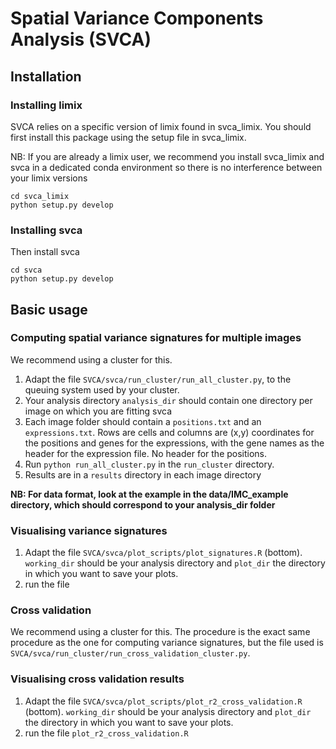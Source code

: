 # Spatial Variance Components Analysis (SVCA)

## Installation

### Installing limix

SVCA relies on a specific version of limix found in svca_limix. You should first install this package using the setup file in svca_limix.

NB: If you are already a limix user, we recommend you install svca_limix and svca in a dedicated conda environment so there is no interference between your limix versions

```
cd svca_limix
python setup.py develop
```

### Installing svca

Then install svca
```
cd svca
python setup.py develop
```

## Basic usage

### Computing spatial variance signatures for multiple images

We recommend using a cluster for this.
1. Adapt the file `SVCA/svca/run_cluster/run_all_cluster.py`, to the queuing system used by your cluster.
2. Your analysis directory `analysis_dir` should contain one directory per image on which you are fitting svca
3. Each image folder should contain a `positions.txt` and an `expressions.txt`. Rows are cells and columns are (x,y) coordinates for the positions and genes for the expressions, with the gene names as the header for the expression file. No header for the positions.
4. Run `python run_all_cluster.py` in the `run_cluster` directory.
5. Results are in a `results` directory in each image directory

**NB: For data format, look at the example in the data/IMC_example directory, which should correspond to your analysis_dir folder**

### Visualising variance signatures
1. Adapt the file `SVCA/svca/plot_scripts/plot_signatures.R` (bottom). `working_dir` should be your analysis directory and `plot_dir` the directory in which you want to save your plots.
2. run the file

### Cross validation

We recommend using a cluster for this. The procedure is the exact same procedure as the one for computing variance signatures, but the file used is `SVCA/svca/run_cluster/run_cross_validation_cluster.py`.

### Visualising cross validation results
1. Adapt the file `SVCA/svca/plot_scripts/plot_r2_cross_validation.R` (bottom). `working_dir` should be your analysis directory and `plot_dir` the directory in which you want to save your plots.
2. run the file `plot_r2_cross_validation.R`
